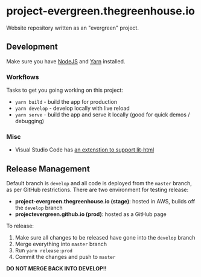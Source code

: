 # project-evergreen.thegreenhouse.io
Website repository written as an "evergreen" project.

## Development
Make sure you have [NodeJS](https://nodejs.org/) and [Yarn](https://yarnpkg.com/en/) installed.

### Workflows
Tasks to get you going working on this project:
- `yarn build` - build the app for production
- `yarn develop` - develop locally with live reload
- `yarn serve` - build the app and serve it locally (good for quick demos / debugging)

### Misc
- Visual Studio Code has [an extenstion to support lit-html](https://marketplace.visualstudio.com/items?itemName=bierner.lit-html)

## Release Management
Default branch is `develop` and all code is deployed from the `master` branch, as per GitHub restrictions.  There are
two environment for testing release:
* **project-evergreen.thegreenhouse.io (stage)**: hosted in AWS, builds off the `develop` branch
* **projectevergreen.github.io (prod)**: hosted as a GitHub page

To release:
1. Make sure all changes to be released have gone into the `develop` branch
1. Merge everything into `master` branch
1. Run `yarn release:prod`
1. Commit the changes and push to `master`

**DO NOT MERGE BACK INTO DEVELOP!!**